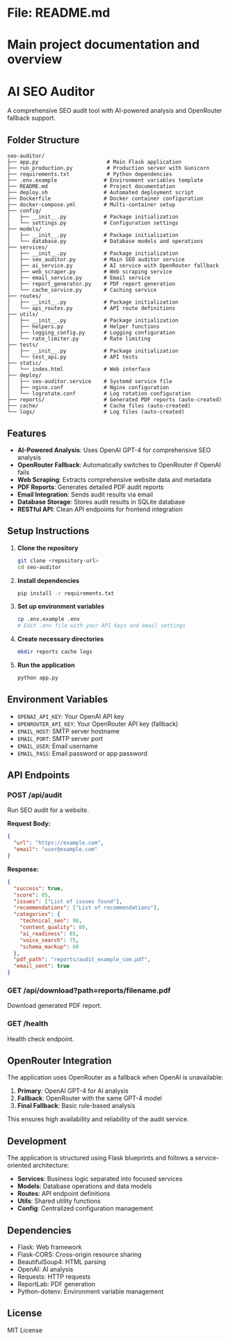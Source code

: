# File: README.md
# Main project documentation and overview

# AI SEO Auditor

A comprehensive SEO audit tool with AI-powered analysis and OpenRouter fallback support.

## Folder Structure

```
seo-auditor/
├── app.py                      # Main Flask application
├── run_production.py           # Production server with Gunicorn
├── requirements.txt            # Python dependencies
├── .env.example               # Environment variables template
├── README.md                  # Project documentation
├── deploy.sh                  # Automated deployment script
├── Dockerfile                 # Docker container configuration
├── docker-compose.yml         # Multi-container setup
├── config/
│   ├── __init__.py            # Package initialization
│   └── settings.py            # Configuration settings
├── models/
│   ├── __init__.py            # Package initialization
│   └── database.py            # Database models and operations
├── services/
│   ├── __init__.py            # Package initialization
│   ├── seo_auditor.py         # Main SEO auditor service
│   ├── ai_service.py          # AI service with OpenRouter fallback
│   ├── web_scraper.py         # Web scraping service
│   ├── email_service.py       # Email service
│   ├── report_generator.py    # PDF report generation
│   └── cache_service.py       # Caching service
├── routes/
│   ├── __init__.py            # Package initialization
│   └── api_routes.py          # API route definitions
├── utils/
│   ├── __init__.py            # Package initialization
│   ├── helpers.py             # Helper functions
│   ├── logging_config.py      # Logging configuration
│   └── rate_limiter.py        # Rate limiting
├── tests/
│   ├── __init__.py            # Package initialization
│   └── test_api.py            # API tests
├── static/
│   └── index.html             # Web interface
├── deploy/
│   ├── seo-auditor.service    # Systemd service file
│   ├── nginx.conf             # Nginx configuration
│   └── logrotate.conf         # Log rotation configuration
├── reports/                   # Generated PDF reports (auto-created)
├── cache/                     # Cache files (auto-created)
└── logs/                      # Log files (auto-created)
```

## Features

- **AI-Powered Analysis**: Uses OpenAI GPT-4 for comprehensive SEO analysis
- **OpenRouter Fallback**: Automatically switches to OpenRouter if OpenAI fails
- **Web Scraping**: Extracts comprehensive website data and metadata
- **PDF Reports**: Generates detailed PDF audit reports
- **Email Integration**: Sends audit results via email
- **Database Storage**: Stores audit results in SQLite database
- **RESTful API**: Clean API endpoints for frontend integration

## Setup Instructions

1. **Clone the repository**
   ```bash
   git clone <repository-url>
   cd seo-auditor
   ```

2. **Install dependencies**
   ```bash
   pip install -r requirements.txt
   ```

3. **Set up environment variables**
   ```bash
   cp .env.example .env
   # Edit .env file with your API keys and email settings
   ```

4. **Create necessary directories**
   ```bash
   mkdir reports cache logs
   ```

5. **Run the application**
   ```bash
   python app.py
   ```

## Environment Variables

- `OPENAI_API_KEY`: Your OpenAI API key
- `OPENROUTER_API_KEY`: Your OpenRouter API key (fallback)
- `EMAIL_HOST`: SMTP server hostname
- `EMAIL_PORT`: SMTP server port
- `EMAIL_USER`: Email username
- `EMAIL_PASS`: Email password or app password

## API Endpoints

### POST /api/audit
Run SEO audit for a website.

**Request Body:**
```json
{
  "url": "https://example.com",
  "email": "user@example.com"
}
```

**Response:**
```json
{
  "success": true,
  "score": 85,
  "issues": ["List of issues found"],
  "recommendations": ["List of recommendations"],
  "categories": {
    "technical_seo": 90,
    "content_quality": 80,
    "ai_readiness": 85,
    "voice_search": 75,
    "schema_markup": 60
  },
  "pdf_path": "reports/audit_example_com.pdf",
  "email_sent": true
}
```

### GET /api/download?path=reports/filename.pdf
Download generated PDF report.

### GET /health
Health check endpoint.

## OpenRouter Integration

The application uses OpenRouter as a fallback when OpenAI is unavailable:

1. **Primary**: OpenAI GPT-4 for AI analysis
2. **Fallback**: OpenRouter with the same GPT-4 model
3. **Final Fallback**: Basic rule-based analysis

This ensures high availability and reliability of the audit service.

## Development

The application is structured using Flask blueprints and follows a service-oriented architecture:

- **Services**: Business logic separated into focused services
- **Models**: Database operations and data models
- **Routes**: API endpoint definitions
- **Utils**: Shared utility functions
- **Config**: Centralized configuration management

## Dependencies

- Flask: Web framework
- Flask-CORS: Cross-origin resource sharing
- BeautifulSoup4: HTML parsing
- OpenAI: AI analysis
- Requests: HTTP requests
- ReportLab: PDF generation
- Python-dotenv: Environment variable management

## License

MIT License